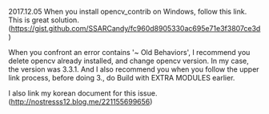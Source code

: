 2017.12.05
When you install opencv_contrib on Windows, follow this link. This is great solution.
(https://gist.github.com/SSARCandy/fc960d8905330ac695e71e3f3807ce3d)

When you confront an error contains '~ Old Behaviors', I recommend you delete opencv already installed, and change opencv version.
In my case, the version was 3.3.1.
And I also recommend you when you follow the upper link process, before doing 3., do Build with EXTRA MODULES earlier.

I also link my korean document for this issue.
(http://nostresss12.blog.me/221155699656)
